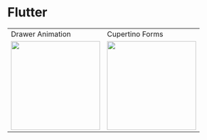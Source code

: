 # Flutter 

<table>
  <tr>
    <td>Drawer Animation</td>
     <td>Cupertino Forms</td>
  </tr>
  <tr>
    <td><img src="https://user-images.githubusercontent.com/57538359/131598148-651c6058-a5d9-4181-9586-45c9518aece7.gif" width=200></td>
    <td><img src="https://user-images.githubusercontent.com/57538359/131603599-90770732-a73d-4c37-9de8-7ddc9ce4940f.gif" width=200></td>
  </tr>
</table>



